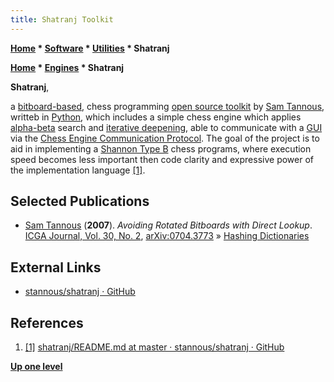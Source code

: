 ```yaml
---
title: Shatranj Toolkit
---
```

**[Home](Home "Home") \* [Software](Software "Software") \* [Utilities](Utilities "Utilities") \* Shatranj**  

**[Home](Home "Home") \* [Engines](Engines "Engines") \* Shatranj**


**Shatranj**,  

a [bitboard-based](Bitboards "Bitboards"), chess programming [open source toolkit](Category:Open_Source "Category:Open Source") by [Sam Tannous](Sam_Tannous "Sam Tannous"), writteb in [Python](Python "Python"), 
which includes a simple chess engine which applies [alpha-beta](Alpha-Beta "Alpha-Beta") search and [iterative deepening](Iterative_Deepening "Iterative Deepening"), 
able to communicate with a [GUI](GUI "GUI") via the [Chess Engine Communication Protocol](Chess_Engine_Communication_Protocol "Chess Engine Communication Protocol"). 
The goal of the project is to aid in implementing a [Shannon Type B](Type_B_Strategy "Type B Strategy") chess programs, 
where execution speed becomes less important then code clarity and expressive power of the implementation language 
<a id="cite-note-1" href="#cite-ref-1">[1]</a>.



## Selected Publications


* [Sam Tannous](Sam_Tannous "Sam Tannous") (**2007**). *Avoiding Rotated Bitboards with Direct Lookup*. [ICGA Journal, Vol. 30, No. 2](ICGA_Journal#30_2 "ICGA Journal"), [arXiv:0704.3773](https://arxiv.org/abs/0704.3773) » [Hashing Dictionaries](Hashing_Dictionaries "Hashing Dictionaries")


## External Links


* [stannous/shatranj · GitHub](https://github.com/stannous/shatranj)


## References


1. <a id="cite-ref-1" href="#cite-note-1">[1]</a> [shatranj/README.md at master · stannous/shatranj · GitHub](https://github.com/stannous/shatranj/blob/master/README.md)

**[Up one level](Utilities "Utilities")**







 
